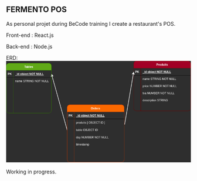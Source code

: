 ## FERMENTO POS ##

As personal projet during BeCode training I create a restaurant's POS.

Front-end : React.js  

Back-end : Node.js

ERD:  
![ERD](erdFERMENTO.png)

Working in progress.